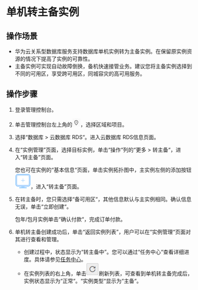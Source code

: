 # 单机转主备实例<a name="rds_05_0023"></a>

## 操作场景<a name="section1715294212120"></a>

-   华为云关系型数据库服务支持数据库单机实例转为主备实例。在保留原实例资源的情况下提高了实例的可靠性。
-   主备实例可实现自动故障倒换，备机快速接管业务。建议您将主备实例选择到不同的可用区，享受跨可用区，同城容灾的高可用服务。

## 操作步骤<a name="section2247117297"></a>

1.  登录管理控制台。
2.  单击管理控制台左上角的![](figures/Region灰色图标.png)，选择区域和项目。
3.  选择“数据库  \>  云数据库 RDS“。进入云数据库 RDS信息页面。
4.  在“实例管理”页面，选择目标实例，单击“操作“列的“更多  \>  转主备“，进入“转主备”页面。

    您也可在实例的“基本信息“页面，单击实例拓扑图中，主实例左侧的添加按钮![](figures/添加只读.png)，进入“转主备”页面。

5.  在转主备时，您只需选择“备可用区“，其他信息默认与主实例相同。确认信息无误，单击“立即创建“。

    包年/包月实例单击“确认付款“，完成订单付款。

6.  单机转主备创建成功后，单击“返回实例列表”，用户可以在“实例管理“页面对其进行查看和管理。
    -   创建过程中，状态显示为“转主备中”。您可以通过“任务中心“查看详细进度。具体请参见[任务中心](zh-cn_topic_0192954164.md)。
    -   在实例列表的右上角，单击![](figures/refresh.png)刷新列表，可查看到单机转主备完成后，实例状态显示为“正常“。“实例类型“显示为“主备“。


